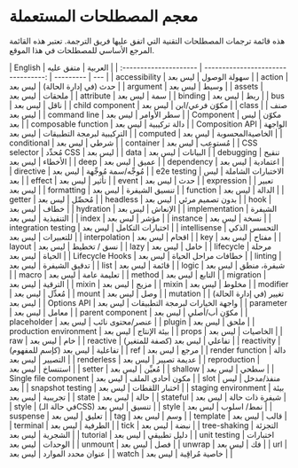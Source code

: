 # معجم المصطلحات المستعملة

هذه قائمة ترجمات المصطلحات التقنية التي اتفق عليها فريق الترجمة. تعتبر هذه القائمة المرجع الأساسي للمصطلحات في هذا الموقع.

| English                |                            العربية | متفق عليه |
| :--------------------- | ---------------------------------: | --------- | --- |
| accessibility          |                       سهولة الوصول | ليس بعد   |
| action                 |              حدث (في إدارة الحالة) | ليس بعد   |
| argument               |                               وسيط | ليس بعد   |
| assets                 |                             ملحقات | ليس بعد   |
| attribute              |                                سمة | ليس بعد   |
| binding                |                                ربط | ليس بعد   |
| bus                    |                               ناقل | ليس بعد   |
| child component        |                     مكوّن فرعي/ابن | ليس بعد   |
| class                  |                                صنف | ليس بعد   |
| command line           |                        سطر الأوامر | ليس بعد   |
| Component              |                              مكوّن | ليس بعد   |
| composable function    |                       دالة تركيبية | ليس بعد   |
| Composition API        | الواجهة التركيبية لبرمجة التطبيقات | ليس بعد   |
| computed               |                    الخاصيةالمحسوبة | ليس بعد   |
| conditional            |                               شرطي | ليس بعد   |
| container              |                           مُستوعِب | ليس بعد   |
| CSS selector           |                        مُحدِّد CSS | ليس بعد   |
| data                   |                           البيانات | ليس بعد   |
| debugging              |                      تنقيح الأخطاء | ليس بعد   |
| deep                   |                               عميق | ليس بعد   |
| dependency             |                           اعتمادية | ليس بعد   |
| directive              |               مُوجِّه/سمة مُوجِّهة | ليس بعد   |
| e2e testing            |                 الاختبارات الشاملة | ليس بعد   |
| effect                 |                              تأثير | ليس بعد   |
| event                  |                                حدث | ليس بعد   |
| expression             |                              تعبير | ليس بعد   |
| formatting             |                      تنسيق الشيفرة | ليس بعد   |
| function               |                             الدالة | ليس بعد   |
| getter                 |                            مُحصِّل | ليس بعد   |
| headless               |                    بدون تصميم مرئي | ليس بعد   |
| hook                   |                               خطاف | ليس بعد   |
| hydration              |                            الإنعاش | ليس بعد   |
| implementation         |                  الشيفرة التنفيذية | ليس بعد   |
| index                  |                               مؤشر | ليس بعد   |
| instance               |                               نسخة | ليس بعد   |
| integration testing    |                   اختبارات التكامل | ليس بعد   |
| intellisense           |             التحسس الذكي للتعبيرات | ليس بعد   |
| interpolation          |                              اقحام | ليس بعد   |
| key                    |                              مفتاح | ليس بعد   |
| layout                 |                        نسق / تخطيط | ليس بعد   |
| lazy                   |                               خامل | ليس بعد   |
| lifecycle              |                       مرحلة الحياة | ليس بعد   |
| Lifecycle Hooks        |                خطافات مراحل الحياة | ليس بعد   |
| linting                |                      تدقيق الشيفرة | ليس بعد   |
| list                   |                              قائمة | ليس بعد   |
| logic                  |                        شيفرة، منطق | ليس بعد   |
| macro                  |                        تعليمة عامة | ليس بعد   |
| method                 |                             التابع | ليس بعد   |
| migration              |                            الترقية | ليس بعد   |
| mixin                  |                               مزيج | ليس بعد   |
| mixin                  |                              مخلوط | ليس بعد   |
| modifier               |                            مُعدِّل | ليس بعد   |
| mount                  |                                وصل | ليس بعد   |
| mutation               |            تغيير (في إدارة الحالة) | ليس بعد   |
| Options API            |    واجهة الخيارات لبرمجة التطبيقات | ليس بعد   |
| parameter              |                              معامل | ليس بعد   |
| parent component       |                      مكوّن أب/أصلي | ليس بعد   |
| placeholder            |                    عنصر/محتوى نائب | ليس بعد   |
| plugin                 |                               ملحق | ليس بعد   |
| production environment |                       بيئة الإنتاج | ليس بعد   |
| props                  |                           الخاصيات | ليس بعد   |
| raw                    |                                خام | ليس بعد   |
| reactive               |              (كصفة للمتغير) تفاعلي | ليس بعد   |
| reactivity             |             (كإسم للمفهوم) تفاعلية | ليس بعد   |
| ref                    |                               مرجع | ليس بعد   |
| render function        |                       دالة التصيير | ليس بعد   |
| renderless             |                        عديمة تصيير | ليس بعد   |
| reproduction           |                            استنساخ | ليس بعد   |
| setter                 |                            مُعيِّن | ليس بعد   |
| shallow                |                               سطحي | ليس بعد   |
| Single file component  |                   مكون أحادي الملف | ليس بعد   |
| slot                   |                          منفذ/مدخل | ليس بعد   |
| snapshot testing       |                     اختبار اللقطات | ليس بعد   |
| staging environment    |                       بيئة تجريبية | ليس بعد   |
| state                  |                               حالة | ليس بعد   |
| stateful               |                     شيفرة ذات حالة | ليس بعد   |
| style                  |             (في حالة الـCSS) تنسيق | ليس بعد   |
| style                  |                         نمط/ اسلوب | ليس بعد   |
| suspense               |                              تعليق | ليس بعد   |
| tag                    |                                وسم | ليس بعد   |
| template               |                               قالب | ليس بعد   |
| terminal               |                            الطرفية | ليس بعد   |
| tick                   |                               نبضة | ليس بعد   |
| tree-shaking           |                    التجزئة الشجرية | ليس بعد   |
| tutorial               |                        دليل تطبيقي | ليس بعد   |
| unit testing           |                   اختبارات الوحدات | ليس بعد   |
| unmount                |                                فصل | ليس بعد   |
| unwrap                 |                                 فك | ليس بعد   |
| url                    |                 عنوان محدد الموارد | ليس بعد   |
| watch                  |                     خاصية مُراقِبة | ليس بعد   |     |
